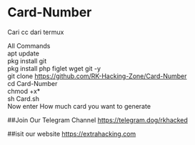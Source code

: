 # Card-Number


Cari cc dari termux

All Commands <br>
apt update<br>
pkg install git<br>
pkg install php figlet wget git -y<br>
git clone https://github.com/RK-Hacking-Zone/Card-Number<br>
cd Card-Number<br>
chmod +x*<br>
sh Card.sh<br>
Now enter How much card you want to generate<br>

##Join Our Telegram Channel
https://telegram.dog/rkhacked

##isit our website
https://extrahacking.com

